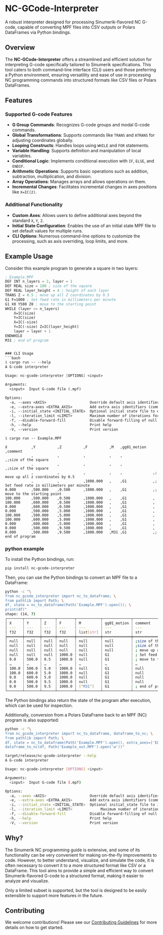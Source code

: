 # NC-GCode-Interpreter

A robust interpreter designed for processing Sinumerik-flavored NC G-code, capable of converting MPF files into CSV outputs or Polars DataFrames via Python bindings.

## Overview

The **NC-GCode-Interpreter** offers a streamlined and efficient solution for interpreting G-code specifically tailored to Sinumerik specifications. This tool caters to both command-line interface (CLI) users and those preferring a Python environment, ensuring versatility and ease of use in processing NC programming commands into structured formats like CSV files or Polars DataFrames.

## Features

### Supported G-code Features

- **G Group Commands**: Recognizes G-code groups and modal G-code commands.
- **Global Transformations**: Supports commands like `TRANS` and `ATRANS` for adjusting coordinates globally.
- **Looping Constructs**: Handles loops using `WHILE` and `FOR` statements.
- **Variable Handling**: Supports definition and manipulation of local variables.
- **Conditional Logic**: Implements conditional execution with `IF`, `ELSE`, and `ENDIF`.
- **Arithmetic Operations**: Supports basic operations such as addition, subtraction, multiplication, and division.
- **Array Operations**: Manages arrays and allows operations on them.
- **Incremental Changes**: Facilitates incremental changes in axes positions like `X=IC(2)`.

### Additional Functionality

- **Custom Axes**: Allows users to define additional axes beyond the standard `X`, `Y`, `Z`.
- **Initial State Configuration**: Enables the use of an initial state MPF file to set default values for multiple runs.
- **CLI Options**: Numerous command-line options to customize the processing, such as axis overriding, loop limits, and more.

## Example Usage

Consider this example program to generate a square in two layers:

```scheme
; Example.MPF
DEF INT n_layers = 2, layer = 1
DEF REAL size = 100 ; size of the square
DEF REAL layer_height = 4 ; height of each layer
TRANS Z = 0.5 ; move up all Z coordinates by 0.5
G1 F=1000 ; Set feed rate in millimeters per minute
G1 X0 Y500 Z0 ; move to the starting point
WHILE (layer <= n_layers)
    X=IC(size)
    Y=IC(size)
    X=IC(-size)
    Y=IC(-size) Z=IC(layer_height)
    layer = layer + 1
ENDWHILE
M31 ; end of program


### CLI Usage
```bash
$ cargo run -- --help
A G-code interpreter

Usage: nc-gcode-interpreter [OPTIONS] <input>

Arguments:
  <input>  Input G-code file (.mpf)

Options:
  -a, --axes <AXIS>                    Override default axis identifiers (comma-separated, e.g., "X,Y,Z")
  -e, --extra-axes <EXTRA_AXIS>        Add extra axis identifiers (comma-separated, e.g., "RA1,RA2")
  -i, --initial_state <INITIAL_STATE>  Optional initial state file to e.g. define global variables or set axis positions
  -l, --iteration_limit <LIMIT>        Maximum number of iterations for loops [default: 10000]
  -f, --disable-forward-fill           Disable forward-filling of null values in axes columns
  -h, --help                           Print help
  -V, --version                        Print version

$ cargo run -- Example.MPF
```

```csv
X			,Y			,Z			,F			,M	 ,gg01_motion	,comment
			,			,			,			,	 ,			    ,;size of the square
			,			,			,			,	 ,			    ,;size of the square
			,			,			,			,	 ,			    ,; move up all z coordinates by 0.5
			,			,			,1000.000	,	 ,G1			,; Set feed rate in millimeters per minute
0.000		,500.000	,0.500		,1000.000	,	 ,G1			,; move to the starting point
100.000		,500.000	,0.500		,1000.000	,	 ,G1			,
100.000		,600.000	,0.500		,1000.000	,	 ,G1			,
0.000		,600.000	,0.500		,1000.000	,	 ,G1			,
0.000		,500.000	,5.000		,1000.000	,	 ,G1			,
100.000		,500.000	,5.000		,1000.000	,	 ,G1			,
100.000		,600.000	,5.000		,1000.000	,	 ,G1			,
0.000		,600.000	,5.000		,1000.000	,	 ,G1			,
0.000		,500.000	,9.500		,1000.000	,	 ,G1			,
0.000		,500.000	,9.500		,1000.000	,M31 ,G1			,; end of program
```


### python example

To install the Python bindings, run:
```bash
pip install nc-gcode-interpreter
```

Then, you can use the Python bindings to convert an MPF file to a DataFrame:

```bash
python -c "\
from nc_gcode_interpreter import nc_to_dataframe; \
from pathlib import Path; \
df, state = nc_to_dataframe(Path('Example.MPF').open()); \
print(df)"
shape: (14, 7)
┌───────┬───────┬──────┬────────┬───────────┬─────────────┬─────────────────────────────────┐
│ X     ┆ Y     ┆ Z    ┆ F      ┆ M         ┆ gg01_motion ┆ comment                         │
│ ---   ┆ ---   ┆ ---  ┆ ---    ┆ ---       ┆ ---         ┆ ---                             │
│ f32   ┆ f32   ┆ f32  ┆ f32    ┆ list[str] ┆ str         ┆ str                             │
╞═══════╪═══════╪══════╪════════╪═══════════╪═════════════╪═════════════════════════════════╡
│ null  ┆ null  ┆ null ┆ null   ┆ null      ┆ null        ┆ ;size of the square             │
│ null  ┆ null  ┆ null ┆ null   ┆ null      ┆ null        ┆ ;size of the square             │
│ null  ┆ null  ┆ null ┆ null   ┆ null      ┆ null        ┆ ; move up all z coordinates by… │
│ null  ┆ null  ┆ null ┆ 1000.0 ┆ null      ┆ G1          ┆ ; Set feed rate in millimeters… │
│ 0.0   ┆ 500.0 ┆ 0.5  ┆ 1000.0 ┆ null      ┆ G1          ┆ ; move to the starting point    │
│ …     ┆ …     ┆ …    ┆ …      ┆ …         ┆ …           ┆ …                               │
│ 100.0 ┆ 500.0 ┆ 5.0  ┆ 1000.0 ┆ null      ┆ G1          ┆ null                            │
│ 100.0 ┆ 600.0 ┆ 5.0  ┆ 1000.0 ┆ null      ┆ G1          ┆ null                            │
│ 0.0   ┆ 600.0 ┆ 5.0  ┆ 1000.0 ┆ null      ┆ G1          ┆ null                            │
│ 0.0   ┆ 500.0 ┆ 9.5  ┆ 1000.0 ┆ null      ┆ G1          ┆ null                            │
│ 0.0   ┆ 500.0 ┆ 9.5  ┆ 1000.0 ┆ ["M31"]   ┆ G1          ┆ ; end of program                │
└───────┴───────┴──────┴────────┴───────────┴─────────────┴─────────────────────────────────┘
```

The Python bindings also return the state of the program after execution, which can be used for inspection.

Additionally, conversion from a Polars DataFrame back to an MPF (NC) program is also supported:

```bash
python -c "\
from nc_gcode_interpreter import nc_to_dataframe, dataframe_to_nc; \
from pathlib import Path; \
df, state = nc_to_dataframe(Path('Example.MPF').open(), extra_axes=['ELX']); \
dataframe_to_nc(df, Path('Example_out.MPF').open('w'))" 
```

```bash
target/release/nc-gcode-interpreter --help
A G-code interpreter

Usage: nc-gcode-interpreter [OPTIONS] <input>

Arguments:
  <input>  Input G-code file (.mpf)

Options:
  -a, --axes <AXIS>                    Override default axis identifiers (comma-separated, e.g., "X,Y,Z")
  -e, --extra-axes <EXTRA_AXIS>        Add extra axis identifiers (comma-separated, e.g., "RA1,RA2")
  -i, --initial_state <INITIAL_STATE>  Optional initial_state file to initialize state
  -l, --iteration_limit <LIMIT>             Maximum number of iterations for loops [default: 10000]
  -f, --disable-forward-fill           Disable forward-filling of null values in axes columns
  -h, --help                           Print help
  -V, --version                        Print version
```

## Why?

The Sinumerik NC programming guide is extensive, and some of its functionality can be very convenient for making on-the-fly improvements to code. However, to better understand, visualize, and simulate the code, it is often necessary to convert it to a more structured format like CSV or a DataFrame. This tool aims to provide a simple and efficient way to convert Sinumerik-flavored G-code to a structured format, making it easier to analyze and visualize.

Only a limited subset is supported, but the tool is designed to be easily extensible to support more features in the future.

## Contributing
We welcome contributions! Please see our [Contributing Guidelines](CONTRIBUTING.md) for more details on how to get started.
